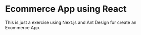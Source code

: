 # Ecommerce App using React

This is just a exercise using Next.js and Ant Design for create an Ecommerce App.
